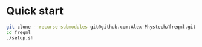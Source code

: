 # Quick start
```bash
git clone --recurse-submodules git@github.com:Alex-Phystech/freqml.git
cd freqml
./setup.sh
```

